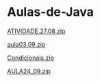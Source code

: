 # Aulas-de-Java
[ATIVIDADE.27.08.zip](https://github.com/user-attachments/files/16771146/ATIVIDADE.27.08.zip)

[aula03.09.zip](https://github.com/user-attachments/files/16859010/aula03.09.zip)

[Condicionais.zip](https://github.com/user-attachments/files/16956224/Condicionais.zip)



[AULA24_09.zip](https://github.com/user-attachments/files/17122501/AULA24_09.zip)
